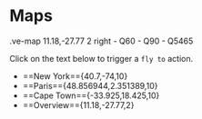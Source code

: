 # Maps
.ve-map 11.18,-27.77 2 right
    - Q60
    - Q90
    - Q5465

Click on the text below to trigger a `fly to` action.
- ==New York=={40.7,-74,10}
- ==Paris=={48.856944,2.351389,10}
- ==Cape Town=={-33.925,18.425,10}
- ==Overview=={11.18,-27.77,2}